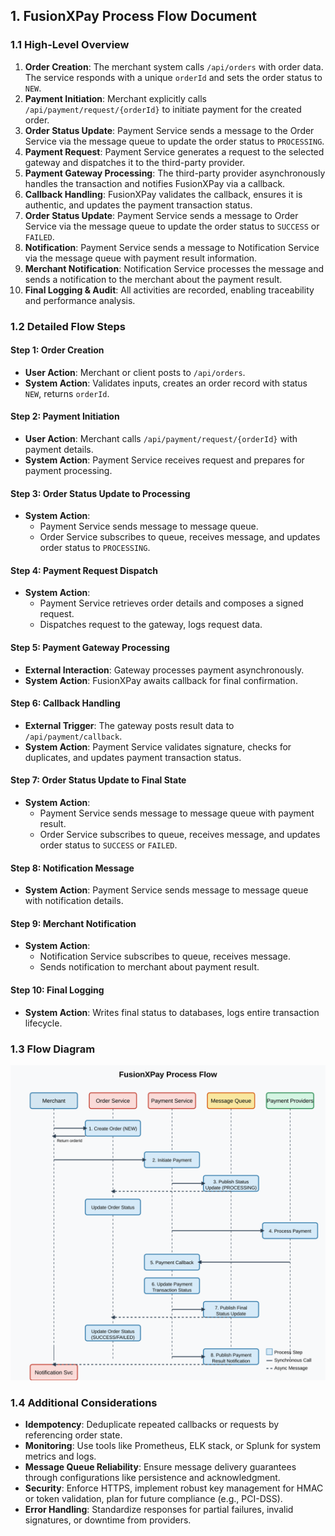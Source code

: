 ## 1. FusionXPay Process Flow Document

### 1.1 High-Level Overview

1. **Order Creation**: The merchant system calls `/api/orders` with order data. The service responds with a unique `orderId` and sets the order status to `NEW`.
2. **Payment Initiation**: Merchant explicitly calls `/api/payment/request/{orderId}` to initiate payment for the created order.
3. **Order Status Update**: Payment Service sends a message to the Order Service via the message queue to update the order status to `PROCESSING`.
4. **Payment Request**: Payment Service generates a request to the selected gateway and dispatches it to the third-party provider.
5. **Payment Gateway Processing**: The third-party provider asynchronously handles the transaction and notifies FusionXPay via a callback.
6. **Callback Handling**: FusionXPay validates the callback, ensures it is authentic, and updates the payment transaction status.
7. **Order Status Update**: Payment Service sends a message to Order Service via the message queue to update the order status to `SUCCESS` or `FAILED`.
8. **Notification**: Payment Service sends a message to Notification Service via the message queue with payment result information.
9. **Merchant Notification**: Notification Service processes the message and sends a notification to the merchant about the payment result.
10. **Final Logging & Audit**: All activities are recorded, enabling traceability and performance analysis.

### 1.2 Detailed Flow Steps

#### Step 1: Order Creation

- **User Action**: Merchant or client posts to `/api/orders`.
- **System Action**: Validates inputs, creates an order record with status `NEW`, returns `orderId`.

#### Step 2: Payment Initiation

- **User Action**: Merchant calls `/api/payment/request/{orderId}` with payment details.
- **System Action**: Payment Service receives request and prepares for payment processing.

#### Step 3: Order Status Update to Processing

- **System Action**: 
  - Payment Service sends message to message queue.
  - Order Service subscribes to queue, receives message, and updates order status to `PROCESSING`.

#### Step 4: Payment Request Dispatch

- **System Action**: 
  - Payment Service retrieves order details and composes a signed request.
  - Dispatches request to the gateway, logs request data.

#### Step 5: Payment Gateway Processing

- **External Interaction**: Gateway processes payment asynchronously.
- **System Action**: FusionXPay awaits callback for final confirmation.

#### Step 6: Callback Handling

- **External Trigger**: The gateway posts result data to `/api/payment/callback`.
- **System Action**: Payment Service validates signature, checks for duplicates, and updates payment transaction status.

#### Step 7: Order Status Update to Final State

- **System Action**: 
  - Payment Service sends message to message queue with payment result.
  - Order Service subscribes to queue, receives message, and updates order status to `SUCCESS` or `FAILED`.

#### Step 8: Notification Message

- **System Action**: Payment Service sends message to message queue with notification details.

#### Step 9: Merchant Notification

- **System Action**: 
  - Notification Service subscribes to queue, receives message.
  - Sends notification to merchant about payment result.

#### Step 10: Final Logging

- **System Action**: Writes final status to databases, logs entire transaction lifecycle.

### 1.3 Flow Diagram

![Flow Diagram](./diagrams/process-flow.svg)


### 1.4 Additional Considerations

- **Idempotency**: Deduplicate repeated callbacks or requests by referencing order state.
- **Monitoring**: Use tools like Prometheus, ELK stack, or Splunk for system metrics and logs.
- **Message Queue Reliability**: Ensure message delivery guarantees through configurations like persistence and acknowledgment.
- **Security**: Enforce HTTPS, implement robust key management for HMAC or token validation, plan for future compliance (e.g., PCI-DSS).
- **Error Handling**: Standardize responses for partial failures, invalid signatures, or downtime from providers.
